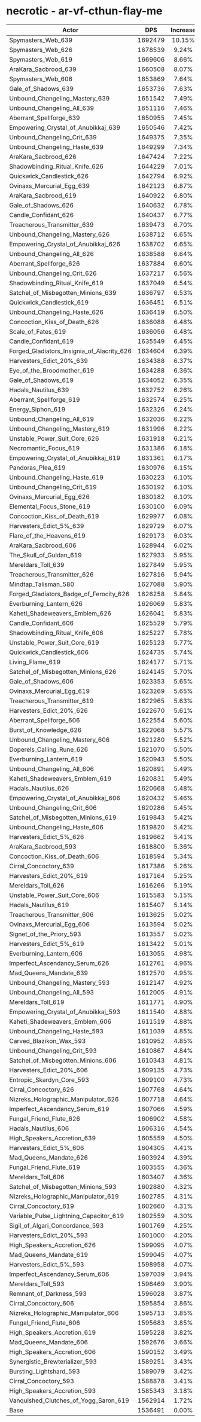 # necrotic - ar-vf-cthun-flay-me
| Actor | DPS | Increase |
|---|:---:|:---:|
|Spymasters_Web_639|1692479|10.15%|
|Spymasters_Web_626|1678539|9.24%|
|Spymasters_Web_619|1669606|8.66%|
|AraKara_Sacbrood_639|1660508|8.07%|
|Spymasters_Web_606|1653869|7.64%|
|Gale_of_Shadows_639|1653736|7.63%|
|Unbound_Changeling_Mastery_639|1651542|7.49%|
|Unbound_Changeling_All_639|1651116|7.46%|
|Aberrant_Spellforge_639|1650955|7.45%|
|Empowering_Crystal_of_Anubikkaj_639|1650546|7.42%|
|Unbound_Changeling_Crit_639|1649375|7.35%|
|Unbound_Changeling_Haste_639|1649299|7.34%|
|AraKara_Sacbrood_626|1647424|7.22%|
|Shadowbinding_Ritual_Knife_626|1644229|7.01%|
|Quickwick_Candlestick_626|1642794|6.92%|
|Ovinaxs_Mercurial_Egg_639|1642123|6.87%|
|AraKara_Sacbrood_619|1640922|6.80%|
|Gale_of_Shadows_626|1640632|6.78%|
|Candle_Confidant_626|1640437|6.77%|
|Treacherous_Transmitter_639|1639473|6.70%|
|Unbound_Changeling_Mastery_626|1638712|6.65%|
|Empowering_Crystal_of_Anubikkaj_626|1638702|6.65%|
|Unbound_Changeling_All_626|1638588|6.64%|
|Aberrant_Spellforge_626|1637884|6.60%|
|Unbound_Changeling_Crit_626|1637217|6.56%|
|Shadowbinding_Ritual_Knife_619|1637049|6.54%|
|Satchel_of_Misbegotten_Minions_639|1636797|6.53%|
|Quickwick_Candlestick_619|1636451|6.51%|
|Unbound_Changeling_Haste_626|1636419|6.50%|
|Concoction_Kiss_of_Death_626|1636088|6.48%|
|Scale_of_Fates_619|1636056|6.48%|
|Candle_Confidant_619|1635549|6.45%|
|Forged_Gladiators_Insignia_of_Alacrity_626|1634604|6.39%|
|Harvesters_Edict_20%_639|1634388|6.37%|
|Eye_of_the_Broodmother_619|1634288|6.36%|
|Gale_of_Shadows_619|1634052|6.35%|
|Hadals_Nautilus_639|1632752|6.26%|
|Aberrant_Spellforge_619|1632574|6.25%|
|Energy_Siphon_619|1632326|6.24%|
|Unbound_Changeling_All_619|1632036|6.22%|
|Unbound_Changeling_Mastery_619|1631996|6.22%|
|Unstable_Power_Suit_Core_626|1631918|6.21%|
|Necromantic_Focus_619|1631386|6.18%|
|Empowering_Crystal_of_Anubikkaj_619|1631361|6.17%|
|Pandoras_Plea_619|1630976|6.15%|
|Unbound_Changeling_Haste_619|1630223|6.10%|
|Unbound_Changeling_Crit_619|1630192|6.10%|
|Ovinaxs_Mercurial_Egg_626|1630182|6.10%|
|Elemental_Focus_Stone_619|1630100|6.09%|
|Concoction_Kiss_of_Death_619|1629977|6.08%|
|Harvesters_Edict_5%_639|1629729|6.07%|
|Flare_of_the_Heavens_619|1629173|6.03%|
|AraKara_Sacbrood_606|1628944|6.02%|
|The_Skull_of_Guldan_619|1627933|5.95%|
|Mereldars_Toll_639|1627849|5.95%|
|Treacherous_Transmitter_626|1627816|5.94%|
|Mindtap_Talisman_580|1627088|5.90%|
|Forged_Gladiators_Badge_of_Ferocity_626|1626258|5.84%|
|Everburning_Lantern_626|1626069|5.83%|
|Kaheti_Shadeweavers_Emblem_626|1626041|5.83%|
|Candle_Confidant_606|1625529|5.79%|
|Shadowbinding_Ritual_Knife_606|1625227|5.78%|
|Unstable_Power_Suit_Core_619|1625123|5.77%|
|Quickwick_Candlestick_606|1624735|5.74%|
|Living_Flame_619|1624177|5.71%|
|Satchel_of_Misbegotten_Minions_626|1624145|5.70%|
|Gale_of_Shadows_606|1623353|5.65%|
|Ovinaxs_Mercurial_Egg_619|1623269|5.65%|
|Treacherous_Transmitter_619|1622965|5.63%|
|Harvesters_Edict_20%_626|1622670|5.61%|
|Aberrant_Spellforge_606|1622554|5.60%|
|Burst_of_Knowledge_626|1622068|5.57%|
|Unbound_Changeling_Mastery_606|1621280|5.52%|
|Doperels_Calling_Rune_626|1621070|5.50%|
|Everburning_Lantern_619|1620943|5.50%|
|Unbound_Changeling_All_606|1620891|5.49%|
|Kaheti_Shadeweavers_Emblem_619|1620831|5.49%|
|Hadals_Nautilus_626|1620668|5.48%|
|Empowering_Crystal_of_Anubikkaj_606|1620432|5.46%|
|Unbound_Changeling_Crit_606|1620286|5.45%|
|Satchel_of_Misbegotten_Minions_619|1619843|5.42%|
|Unbound_Changeling_Haste_606|1619820|5.42%|
|Harvesters_Edict_5%_626|1619662|5.41%|
|AraKara_Sacbrood_593|1618800|5.36%|
|Concoction_Kiss_of_Death_606|1618594|5.34%|
|Cirral_Concoctory_639|1617386|5.26%|
|Harvesters_Edict_20%_619|1617164|5.25%|
|Mereldars_Toll_626|1616266|5.19%|
|Unstable_Power_Suit_Core_606|1615583|5.15%|
|Hadals_Nautilus_619|1615407|5.14%|
|Treacherous_Transmitter_606|1613625|5.02%|
|Ovinaxs_Mercurial_Egg_606|1613594|5.02%|
|Signet_of_the_Priory_593|1613557|5.02%|
|Harvesters_Edict_5%_619|1613422|5.01%|
|Everburning_Lantern_606|1613055|4.98%|
|Imperfect_Ascendancy_Serum_626|1612761|4.96%|
|Mad_Queens_Mandate_639|1612570|4.95%|
|Unbound_Changeling_Mastery_593|1612147|4.92%|
|Unbound_Changeling_All_593|1612005|4.91%|
|Mereldars_Toll_619|1611771|4.90%|
|Empowering_Crystal_of_Anubikkaj_593|1611540|4.88%|
|Kaheti_Shadeweavers_Emblem_606|1611519|4.88%|
|Unbound_Changeling_Haste_593|1611039|4.85%|
|Carved_Blazikon_Wax_593|1610952|4.85%|
|Unbound_Changeling_Crit_593|1610867|4.84%|
|Satchel_of_Misbegotten_Minions_606|1610343|4.81%|
|Harvesters_Edict_20%_606|1609135|4.73%|
|Entropic_Skardyn_Core_593|1609100|4.73%|
|Cirral_Concoctory_626|1607768|4.64%|
|Nizreks_Holographic_Manipulator_626|1607718|4.64%|
|Imperfect_Ascendancy_Serum_619|1607066|4.59%|
|Fungal_Friend_Flute_626|1606902|4.58%|
|Hadals_Nautilus_606|1606316|4.54%|
|High_Speakers_Accretion_639|1605559|4.50%|
|Harvesters_Edict_5%_606|1604305|4.41%|
|Mad_Queens_Mandate_626|1603924|4.39%|
|Fungal_Friend_Flute_619|1603555|4.36%|
|Mereldars_Toll_606|1603407|4.36%|
|Satchel_of_Misbegotten_Minions_593|1602880|4.32%|
|Nizreks_Holographic_Manipulator_619|1602785|4.31%|
|Cirral_Concoctory_619|1602660|4.31%|
|Variable_Pulse_Lightning_Capacitor_619|1602559|4.30%|
|Sigil_of_Algari_Concordance_593|1601769|4.25%|
|Harvesters_Edict_20%_593|1601000|4.20%|
|High_Speakers_Accretion_626|1599095|4.07%|
|Mad_Queens_Mandate_619|1599045|4.07%|
|Harvesters_Edict_5%_593|1598958|4.07%|
|Imperfect_Ascendancy_Serum_606|1597039|3.94%|
|Mereldars_Toll_593|1596469|3.90%|
|Remnant_of_Darkness_593|1596028|3.87%|
|Cirral_Concoctory_606|1595854|3.86%|
|Nizreks_Holographic_Manipulator_606|1595713|3.85%|
|Fungal_Friend_Flute_606|1595683|3.85%|
|High_Speakers_Accretion_619|1595228|3.82%|
|Mad_Queens_Mandate_606|1592676|3.66%|
|High_Speakers_Accretion_606|1590152|3.49%|
|Synergistic_Brewterializer_593|1589251|3.43%|
|Bursting_Lightshard_593|1589079|3.42%|
|Cirral_Concoctory_593|1588878|3.41%|
|High_Speakers_Accretion_593|1585343|3.18%|
|Vanquished_Clutches_of_Yogg_Saron_619|1562914|1.72%|
|Base|1536491|0.00%|
